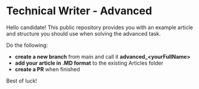# Technical Writer - Advanced
Hello candidate! 
This public repository provides you with an example article and structure you should use when solving the advanced task. 

Do the following:
* **create a new branch** from main and call it **advanced_\<yourFullName\>**
* **add your article in .MD format** to the existing Articles folder
* **create a PR** when finished

Best of luck!
